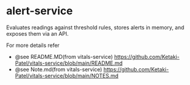 # alert-service
Evaluates readings against threshold rules, stores alerts in memory, and exposes them via an API.

For more details refer
- @see README.MD(from vitals-service) https://github.com/Ketaki-Patel/vitals-service/blob/main/README.md
- @see Note.md(from vitals-service) https://github.com/Ketaki-Patel/vitals-service/blob/main/NOTES.md
